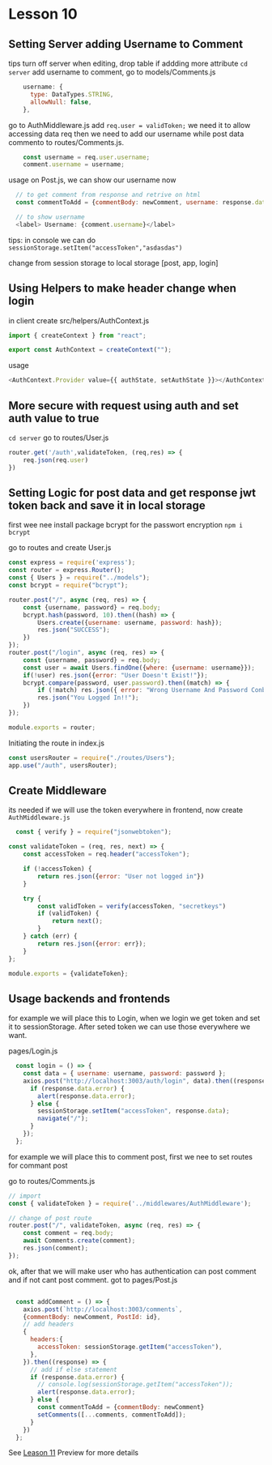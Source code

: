 # Lesson 10

## Setting Server adding Username to Comment

tips turn off server when editing, drop table if addding more attribute
`cd server`
add username to comment, go to models/Comments.js

```javascript
    username: {
      type: DataTypes.STRING,
      allowNull: false,
    },
```

go to AuthMiddleware.js add `req.user = validToken;` we need it to allow accessing data req
then we need to add our username while post data commento to routes/Comments.js.

```javascript
    const username = req.user.username;
    comment.username = username;
```

usage
on Post.js, we can show our username now

```javascript
  // to get comment from response and retrive on html
  const commentToAdd = {commentBody: newComment, username: response.data.username,}

  // to show username
  <label> Username: {comment.username}</label>
```

tips: in console we can do `sessionStorage.setItem("accessToken","asdasdas")`

change from session storage to local storage [post, app, login]

## Using Helpers to make header change when login

in client create src/helpers/AuthContext.js

```javascript
import { createContext } from "react";

export const AuthContext = createContext("");
```

usage
```javascript
<AuthContext.Provider value={{ authState, setAuthState }}></AuthContext.Provider>
```

## More secure with request using auth and set auth value to true

`cd server`
go to routes/User.js

```javascript
router.get('/auth',validateToken, (req,res) => {
    req.json(req.user)
})
```

## Setting Logic for post data and get response jwt token back and save it in local storage

first wee nee install package bcrypt for the passwort encryption
`npm i bcrypt`

go to routes and create User.js

```javascript
const express = require('express');
const router = express.Router();
const { Users } = require("../models");
const bcrypt = require("bcrypt");

router.post("/", async (req, res) => {
    const {username, password} = req.body;
    bcrypt.hash(password, 10).then((hash) => {
        Users.create({username: username, password: hash});
        res.json("SUCCESS");
    })
});
router.post("/login", async (req, res) => {
    const {username, password} = req.body;
    const user = await Users.findOne({where: {username: username}});
    if(!user) res.json({error: "User Doesn't Exist!"});
    bcrypt.compare(password, user.password).then((match) => {
        if (!match) res.json({ error: "Wrong Username And Password Conbination"});
        res.json("You Logged In!!");
    })
});

module.exports = router;
```

Initiating the route in index.js

```javascript
const usersRouter = require("./routes/Users");
app.use("/auth", usersRouter);
```

## Create Middleware

its needed if we will use the token everywhere in frontend, now create `AuthMiddleware.js`

```javascript
  const { verify } = require("jsonwebtoken");

const validateToken = (req, res, next) => {
    const accessToken = req.header("accessToken");

    if (!accessToken) {
        return res.json({error: "User not logged in"})
    }

    try {
        const validToken = verify(accessToken, "secretkeys")
        if (validToken) {
            return next();
        }
    } catch (err) {
        return res.json({error: err});
    }
};

module.exports = {validateToken};
```

## Usage backends and frontends

for example we will place this to Login, when we login we get token and set it to sessionStorage.
After seted token we can use those everywhere we want.

pages/Login.js

```javascript
  const login = () => {
    const data = { username: username, password: password };
    axios.post("http://localhost:3003/auth/login", data).then((response) => {
      if (response.data.error) {
        alert(response.data.error);
      } else {
        sessionStorage.setItem("accessToken", response.data);
        navigate("/");
      }
    });
  };
```

for example we will place this to comment post, first we nee to set routes for commant post

go to routes/Comments.js

```javascript
// import
const { validateToken } = require('../middlewares/AuthMiddleware');

// change of post route
router.post("/", validateToken, async (req, res) => {
    const comment = req.body;
    await Comments.create(comment);
    res.json(comment);
});
```
ok, after that we will make user who has authentication can post comment and if not cant post comment.
got to pages/Post.js

```javascript

  const addComment = () => {
    axios.post(`http://localhost:3003/comments`,
    {commentBody: newComment, PostId: id},
    // add headers
    {
      headers:{
        accessToken: sessionStorage.getItem("accessToken"),
      },
    }).then((response) => {
      // add if else statement
      if (response.data.error) {
        // console.log(sessionStorage.getItem("accessToken"));
        alert(response.data.error);
      } else {
        const commentToAdd = {commentBody: newComment}
        setComments([...comments, commentToAdd]);
      }
    })
  };
```

See [Leason 11](https://lesson2.com) Preview for more details
